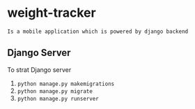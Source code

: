 # weight-tracker
`Is a mobile application which is powered by django backend`

## Django Server
To strat Django server

1. `python manage.py makemigrations`
2. `python manage.py migrate`
3. `python manage.py runserver`
